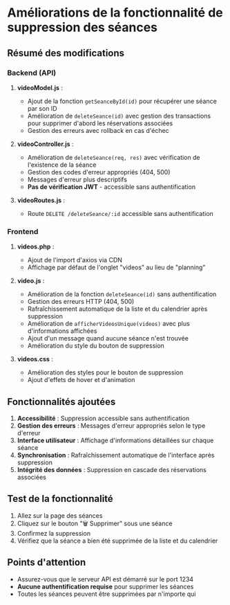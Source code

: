 # Améliorations de la fonctionnalité de suppression des séances

## Résumé des modifications

### Backend (API)

1. **videoModel.js** :
   - Ajout de la fonction `getSeanceById(id)` pour récupérer une séance par son ID
   - Amélioration de `deleteSeance(id)` avec gestion des transactions pour supprimer d'abord les réservations associées
   - Gestion des erreurs avec rollback en cas d'échec

2. **videoController.js** :
   - Amélioration de `deleteSeance(req, res)` avec vérification de l'existence de la séance
   - Gestion des codes d'erreur appropriés (404, 500)
   - Messages d'erreur plus descriptifs
   - **Pas de vérification JWT** - accessible sans authentification

3. **videoRoutes.js** :
   - Route `DELETE /deleteSeance/:id` accessible sans authentification

### Frontend

1. **videos.php** :
   - Ajout de l'import d'axios via CDN
   - Affichage par défaut de l'onglet "videos" au lieu de "planning"

2. **video.js** :
   - Amélioration de la fonction `deleteSeance(id)` sans authentification
   - Gestion des erreurs HTTP (404, 500)
   - Rafraîchissement automatique de la liste et du calendrier après suppression
   - Amélioration de `afficherVideosUnique(videos)` avec plus d'informations affichées
   - Ajout d'un message quand aucune séance n'est trouvée
   - Amélioration du style du bouton de suppression

3. **videos.css** :
   - Amélioration des styles pour le bouton de suppression
   - Ajout d'effets de hover et d'animation

## Fonctionnalités ajoutées

1. **Accessibilité** : Suppression accessible sans authentification
2. **Gestion des erreurs** : Messages d'erreur appropriés selon le type d'erreur
3. **Interface utilisateur** : Affichage d'informations détaillées sur chaque séance
4. **Synchronisation** : Rafraîchissement automatique de l'interface après suppression
5. **Intégrité des données** : Suppression en cascade des réservations associées

## Test de la fonctionnalité

1. Allez sur la page des séances
2. Cliquez sur le bouton "🗑️ Supprimer" sous une séance
3. Confirmez la suppression
4. Vérifiez que la séance a bien été supprimée de la liste et du calendrier

## Points d'attention

- Assurez-vous que le serveur API est démarré sur le port 1234
- **Aucune authentification requise** pour supprimer les séances
- Toutes les séances peuvent être supprimées par n'importe qui 